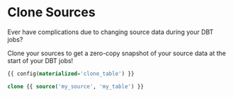 # Clone Sources

Ever have complications due to changing source
data during your DBT jobs?

Clone your sources to get a zero-copy snapshot
of your source data at the start of your DBT
jobs!

```sql
{{ config(materialized='clone_table') }}

clone {{ source('my_source', 'my_table') }}
```
